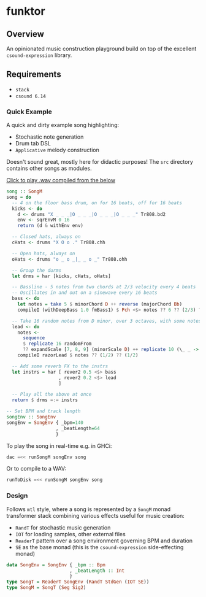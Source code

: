 # funktor

## Overview
An opinionated music construction playground build on top of the excellent `csound-expression` library.

## Requirements
- `stack`
- `csound 6.14`

### Quick Example
A quick and dirty example song highlighting:

- Stochastic note generation
- Drum tab DSL
- `Applicative` melody construction

Doesn't sound great, mostly here for didactic purposes!
The `src` directory contains other songs as modules.

[Click to play .wav compiled from the below](/example.wav?raw=true)

```haskell
song :: SongM
song = do
  -- 4 on the floor bass drum, on for 16 beats, off for 16 beats
  kicks <- do
    d <- drums "X _ _ _|O _ _ _|O _ _ _|O _ _ _" Tr808.bd2
    env <- sqrEnvM 0 16
    return (d & withEnv env)

  -- Closed hats, always on
  cHats <- drums "X O o ." Tr808.chh

  -- Open hats, always on
  oHats <- drums "o _ o _|_ _ o _" Tr808.ohh

  -- Group the durms
  let drms = har [kicks, cHats, oHats]

  -- Bassline - 5 notes from two chords at 2/3 velocity every 4 beats
  -- Oscillates in and out on a sinewave every 16 beats
  bass <- do
    let notes = take 5 $ minorChord D ++ reverse (majorChord Bb)
    compileI (withDeepBass 1.0 fmBass1) $ Pch <$> notes ?? 6 ?? (2/3) ?? 4

  -- Take 16 random notes from D minor, over 3 octaves, with some notes silent.
  lead <- do
    notes <-
      sequence
      $ replicate 16 randomFrom
      ?? expandScale [7, 8, 9] (minorScale D) ++ replicate 10 (\_ _ -> Silent (1/2))
    compileI razorLead $ notes ?? (1/2) ?? (1/2)

  -- Add some reverb FX to the instrs
  let instrs = har [ rever2 0.5 <$> bass
                   , rever2 0.2 <$> lead
                   ]

  -- Play all the above at once
  return $ drms =:= instrs

-- Set BPM and track length
songEnv :: SongEnv
songEnv = SongEnv { _bpm=140
                  , _beatLength=64
                  }
```

To play the song in real-time e.g. in GHCi:
```haskell
dac =<< runSongM songEnv song
```

Or to compile to a WAV:
```haskell
runToDisk =<< runSongM songEnv song
```

### Design

Follows `mtl` style, where a song is represented by a `SongM` monad transformer stack combining various effects useful for music creation:

- `RandT` for stochastic music generation
- `IOT` for loading samples, other external files
- `ReaderT` pattern over a song environment governing BPM and duration
- `SE` as the base monad (this is the `csound-expression` side-effecting monad)

```haskell
data SongEnv = SongEnv { _bpm :: Bpm
                       , _beatLength :: Int
                       }
type SongT = ReaderT SongEnv (RandT StdGen (IOT SE))
type SongM = SongT (Seg Sig2)
```
